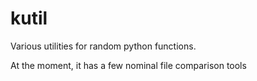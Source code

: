 # kutil

Various utilities for random python functions.

At the moment, it has a few nominal file comparison tools
